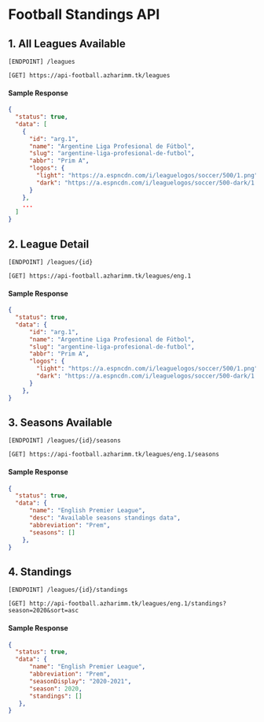 # Football Standings API

## 1. All Leagues Available
```[ENDPOINT] /leagues```
```url
[GET] https://api-football.azharimm.tk/leagues
```

#### Sample Response
```json
{
  "status": true,
  "data": [
    {
      "id": "arg.1",
      "name": "Argentine Liga Profesional de Fútbol",
      "slug": "argentine-liga-profesional-de-futbol",
      "abbr": "Prim A",
      "logos": {
        "light": "https://a.espncdn.com/i/leaguelogos/soccer/500/1.png",
        "dark": "https://a.espncdn.com/i/leaguelogos/soccer/500-dark/1.png"
      }
    },
    ...
  ]
}
```

## 2. League Detail
```[ENDPOINT] /leagues/{id}```
```url
[GET] https://api-football.azharimm.tk/leagues/eng.1
```

#### Sample Response
```json
{
  "status": true,
  "data": {
      "id": "arg.1",
      "name": "Argentine Liga Profesional de Fútbol",
      "slug": "argentine-liga-profesional-de-futbol",
      "abbr": "Prim A",
      "logos": {
        "light": "https://a.espncdn.com/i/leaguelogos/soccer/500/1.png",
        "dark": "https://a.espncdn.com/i/leaguelogos/soccer/500-dark/1.png"
      }
    },
}
```

## 3. Seasons Available
```[ENDPOINT] /leagues/{id}/seasons```
```url
[GET] https://api-football.azharimm.tk/leagues/eng.1/seasons
```

#### Sample Response
```json
{
  "status": true,
  "data": {
      "name": "English Premier League",
      "desc": "Available seasons standings data",
      "abbreviation": "Prem",
      "seasons": []
    },
}
```

## 4. Standings
```[ENDPOINT] /leagues/{id}/standings```
```url
[GET] http://api-football.azharimm.tk/leagues/eng.1/standings?season=2020&sort=asc
```

#### Sample Response
```json
{
  "status": true,
  "data": {
      "name": "English Premier League",
      "abbreviation": "Prem",
      "seasonDisplay": "2020-2021",
      "season": 2020,
      "standings": []
   },
}
```
